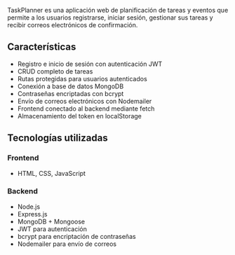 TaskPlanner es una aplicación web de planificación de tareas y eventos que permite a los usuarios registrarse, iniciar sesión, gestionar sus tareas y recibir correos electrónicos de confirmación.

## Características
- Registro e inicio de sesión con autenticación JWT
- CRUD completo de tareas
- Rutas protegidas para usuarios autenticados
- Conexión a base de datos MongoDB
- Contraseñas encriptadas con bcrypt
- Envío de correos electrónicos con Nodemailer
- Frontend conectado al backend mediante fetch
- Almacenamiento del token en localStorage

## Tecnologías utilizadas
### Frontend
- HTML, CSS, JavaScript
### Backend
- Node.js
- Express.js
- MongoDB + Mongoose
- JWT para autenticación
- bcrypt para encriptación de contraseñas
- Nodemailer para envío de correos